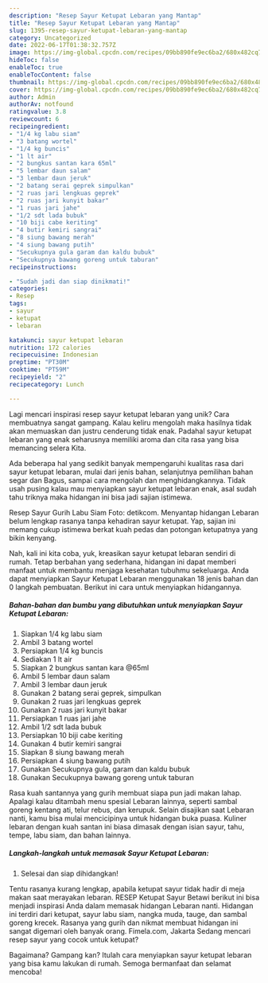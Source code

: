 ```yaml
---
description: "Resep Sayur Ketupat Lebaran yang Mantap"
title: "Resep Sayur Ketupat Lebaran yang Mantap"
slug: 1395-resep-sayur-ketupat-lebaran-yang-mantap
category: Uncategorized
date: 2022-06-17T01:38:32.757Z
image: https://img-global.cpcdn.com/recipes/09bb890fe9ec6ba2/680x482cq70/sayur-ketupat-lebaran-foto-resep-utama.jpg
hideToc: false
enableToc: true
enableTocContent: false
thumbnail: https://img-global.cpcdn.com/recipes/09bb890fe9ec6ba2/680x482cq70/sayur-ketupat-lebaran-foto-resep-utama.jpg
cover: https://img-global.cpcdn.com/recipes/09bb890fe9ec6ba2/680x482cq70/sayur-ketupat-lebaran-foto-resep-utama.jpg
author: Admin
authorAv: notfound
ratingvalue: 3.8
reviewcount: 6
recipeingredient:
- "1/4 kg labu siam"
- "3 batang wortel"
- "1/4 kg buncis"
- "1 lt air"
- "2 bungkus santan kara 65ml"
- "5 lembar daun salam"
- "3 lembar daun jeruk"
- "2 batang serai geprek simpulkan"
- "2 ruas jari lengkuas geprek"
- "2 ruas jari kunyit bakar"
- "1 ruas jari jahe"
- "1/2 sdt lada bubuk"
- "10 biji cabe keriting"
- "4 butir kemiri sangrai"
- "8 siung bawang merah"
- "4 siung bawang putih"
- "Secukupnya gula garam dan kaldu bubuk"
- "Secukupnya bawang goreng untuk taburan"
recipeinstructions:

- "Sudah jadi dan siap dinikmati!"
categories:
- Resep
tags:
- sayur
- ketupat
- lebaran

katakunci: sayur ketupat lebaran 
nutrition: 172 calories
recipecuisine: Indonesian
preptime: "PT30M"
cooktime: "PT59M"
recipeyield: "2"
recipecategory: Lunch

---
```





Lagi mencari inspirasi resep sayur ketupat lebaran yang unik? Cara membuatnya sangat gampang. Kalau keliru mengolah maka hasilnya tidak akan memuaskan dan justru cenderung tidak enak. Padahal sayur ketupat lebaran yang enak seharusnya memiliki aroma dan cita rasa yang bisa memancing selera Kita.





Ada beberapa hal yang sedikit banyak mempengaruhi kualitas rasa dari sayur ketupat lebaran, mulai dari jenis bahan, selanjutnya pemilihan bahan segar dan Bagus, sampai cara mengolah dan menghidangkannya. Tidak usah pusing kalau mau menyiapkan sayur ketupat lebaran enak,      asal sudah tahu triknya maka hidangan ini bisa jadi sajian istimewa.














Resep Sayur Gurih Labu Siam Foto: detikcom. Menyantap hidangan Lebaran belum lengkap rasanya tanpa kehadiran sayur ketupat. Yap, sajian ini memang cukup istimewa berkat kuah pedas dan potongan ketupatnya yang bikin kenyang.






Nah, kali ini kita coba, yuk, kreasikan sayur ketupat lebaran sendiri di rumah. Tetap berbahan yang sederhana, hidangan ini dapat memberi manfaat untuk membantu menjaga kesehatan tubuhmu sekeluarga. Anda dapat menyiapkan Sayur Ketupat Lebaran menggunakan 18 jenis bahan dan 0 langkah pembuatan. Berikut ini cara untuk menyiapkan hidangannya.

<!--inarticleads1-->

##### Bahan-bahan dan bumbu yang dibutuhkan untuk menyiapkan Sayur Ketupat Lebaran:

1. Siapkan 1/4 kg labu siam
1. Ambil 3 batang wortel
1. Persiapkan 1/4 kg buncis
1. Sediakan 1 lt air
1. Siapkan 2 bungkus santan kara @65ml
1. Ambil 5 lembar daun salam
1. Ambil 3 lembar daun jeruk
1. Gunakan 2 batang serai geprek, simpulkan
1. Gunakan 2 ruas jari lengkuas geprek
1. Gunakan 2 ruas jari kunyit bakar
1. Persiapkan 1 ruas jari jahe
1. Ambil 1/2 sdt lada bubuk
1. Persiapkan 10 biji cabe keriting
1. Gunakan 4 butir kemiri sangrai
1. Siapkan 8 siung bawang merah
1. Persiapkan 4 siung bawang putih
1. Gunakan Secukupnya gula, garam dan kaldu bubuk
1. Gunakan Secukupnya bawang goreng untuk taburan


Rasa kuah santannya yang gurih membuat siapa pun jadi makan lahap. Apalagi kalau ditambah menu spesial Lebaran lainnya, seperti sambal goreng kentang ati, telur rebus, dan kerupuk. Selain disajikan saat Lebaran nanti, kamu bisa mulai mencicipinya untuk hidangan buka puasa. Kuliner lebaran dengan kuah santan ini biasa dimasak dengan isian sayur, tahu, tempe, labu siam, dan bahan lainnya. 

<!--inarticleads2-->

##### Langkah-langkah untuk memasak Sayur Ketupat Lebaran:


1. Selesai dan siap dihidangkan!

Tentu rasanya kurang lengkap, apabila ketupat sayur tidak hadir di meja makan saat merayakan lebaran. RESEP Ketupat Sayur Betawi berikut ini bisa menjadi inspirasi Anda dalam memasak hidangan Lebaran nanti. Hidangan ini terdiri dari ketupat, sayur labu siam, nangka muda, tauge, dan sambal goreng krecek. Rasanya yang gurih dan nikmat membuat hidangan ini sangat digemari oleh banyak orang. Fimela.com, Jakarta Sedang mencari resep sayur yang cocok untuk ketupat? 

Bagaimana? Gampang kan? Itulah cara menyiapkan sayur ketupat lebaran yang bisa kamu lakukan di rumah. Semoga bermanfaat dan selamat mencoba!
